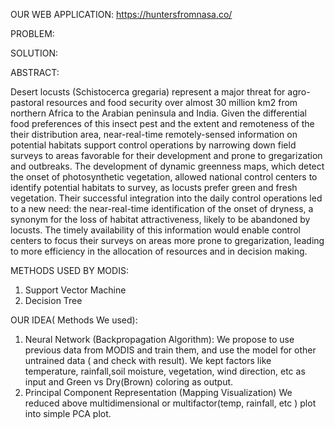 OUR WEB APPLICATION:  https://huntersfromnasa.co/


PROBLEM:


SOLUTION:


ABSTRACT:

Desert locusts (Schistocerca gregaria) represent a major threat for agro-pastoral
resources and food security over almost 30 million km2
from northern Africa to the Arabian
peninsula and India. Given the differential food preferences of this insect pest and the extent
and remoteness of the their distribution area, near-real-time remotely-sensed information
on potential habitats support control operations by narrowing down field surveys to areas
favorable for their development and prone to gregarization and outbreaks. The development
of dynamic greenness maps, which detect the onset of photosynthetic vegetation, allowed
national control centers to identify potential habitats to survey, as locusts prefer green
and fresh vegetation. Their successful integration into the daily control operations led to
a new need: the near-real-time identification of the onset of dryness, a synonym for the
loss of habitat attractiveness, likely to be abandoned by locusts. The timely availability of
this information would enable control centers to focus their surveys on areas more prone
to gregarization, leading to more efficiency in the allocation of resources and in decision
making.

METHODS USED BY MODIS:
1. Support Vector Machine
2. Decision Tree

OUR IDEA( Methods We used):
1. Neural Network (Backpropagation Algorithm): 
We propose to use previous data from MODIS and train them, and use the model for other untrained data ( and check with result). We kept factors like temperature, rainfall,soil moisture, vegetation, wind direction, etc as input and Green vs  Dry(Brown) coloring as output.
2. Principal Component Representation (Mapping Visualization)
We reduced above multidimensional or multifactor(temp, rainfall, etc ) plot into simple PCA plot.

